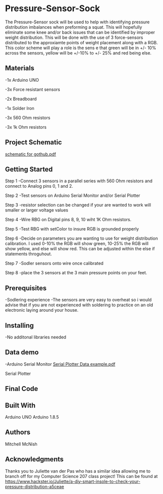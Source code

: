 # Pressure-Sensor-Sock
  The Pressure-Sensor sock will be used to help with identifying pressure distribution imbalances when preforming a squat. This will hopefully eliminate some knee and/or back issues that can be identified by improper weight distribution. This will be done with the use of 3 force-sensors distributed to the approxiamte points of weight placement along with a RGB. This color scheme will play a role is the sens e that green will be in +/- 10% across the sensors, yellow will be +/-10% to +/- 25% and red being else. 

## Materials
  -1x Arduino UNO
  
  -3x Force resistant sensors  
  
  -2x Breadboard
  
  -1x Solder Iron
  
  -3x 560 Ohm resistors
  
  -3x 1k Ohm resistors
  
## Project Schematic 

[schematic for gothub.pdf](https://github.com/Mcnish15/Pressure-Sensor-Sock/files/1913147/schematic.for.gothub.pdf)



## Getting Started
Step 1 
  -Connect 3 sensors in a parallel series with 560 Ohm resistors  and connect to Analog pins 0, 1  and 2.
  
  
Step 2 
  -Test sensors on Arduino Serial Monitor and/or Serial Plotter
  
  
Step 3
  -resistor selection can be changed if your are wanted to work will smaller or larger voltage values 
  
  
Step 4
  -Wire RBG on Digital pins 8, 9, 10 wiht 1K Ohm resistors. 
  
  
Step 5
  -Test RBG with setColor to insure RGB is grounded properly 
  
  
Step 6
  -Decide on parameters you are wanting to use for weight distribution calibration. I used 0-10% the RGB will show green, 10-25% the RGB will show yellow, and else will show red. This can be adjusted within the else if statements throguhout. 
  
  
Step 7
  -Sodler sensors onto wire once calibrated
  
  
Step 8 
  -place the 3 sensors at the 3 main pressure points on your feet. 
  

## Prerequisites
  -Sodlering experience
    -The sensors are very easy to overheat so i would advise that if you are not experienced with soldering to practice on an               old electronic laying around your house. 
  


## Installing
  -No additonal libraries needed 

## Data demo
  -Arduino Serial Monitor
  [Serial Plotter Data example.pdf](https://github.com/Mcnish15/Pressure-Sensor-Sock/files/1913168/Serial.Plotter.Data.example.pdf)
  
  
  Serial Plotter

## Final Code

## Built With
  Arduino UNO
  Arduino 1.8.5

## Authors

Mitchell McNish


## Acknowledgments

Thanks you to Juliette van der Pas who has a similar idea allowing me to branch off for my Computer Science 207 class project! This can be found at https://www.hackster.io/Juliette/a-diy-smart-insole-to-check-your-pressure-distribution-a5ceae
